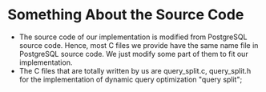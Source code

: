 # Something About the Source Code
* The source code of our implementation is modified from PostgreSQL source code. Hence, most C files we provide have the same name file in PostgreSQL source code. We just modify some part of them to fit our implementation.
* The C files that are totally written by us are query_split.c, query_split.h for the implementation of dynamic query optimization "query split";
